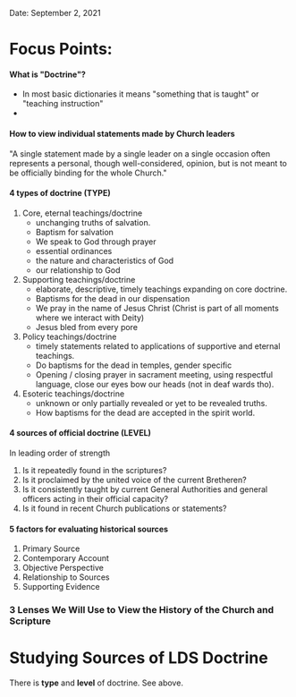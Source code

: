 Date: September 2, 2021
# Focus Points:
#### What is "Doctrine"?
* In most basic dictionaries it means "something that is taught" or "teaching instruction"
*

#### How to view individual statements made by Church leaders
"A single statement made by a single leader on a single occasion often represents a personal, though well-considered, opinion, but is not meant to be officially binding for the whole Church."
#### 4 types of doctrine (TYPE)
1. Core, eternal teachings/doctrine
   * unchanging truths of salvation.
   * Baptism for salvation
   * We speak to God through prayer
   * essential ordinances
   * the nature and characteristics of God
   * our relationship to God
2. Supporting teachings/doctrine
   * elaborate, descriptive, timely teachings expanding on core doctrine.
   * Baptisms for the dead in our dispensation
   * We pray in the name of Jesus Christ (Christ is part of all moments where we interact with Deity)
   * Jesus bled from every pore
3. Policy teachings/doctrine
   * timely statements related to applications of supportive and eternal teachings.
   * Do baptisms for the dead in temples, gender specific
   * Opening / closing prayer in sacrament meeting, using respectful language, close our eyes bow our heads (not in deaf wards tho).
4. Esoteric teachings/doctrine
   * unknown or only partially revealed or yet to be revealed truths.
   * How baptisms for the dead are accepted in the spirit world.

#### 4 sources of official doctrine (LEVEL)
In leading order of strength
1. Is it repeatedly found in the scriptures?
2. Is it proclaimed by the united voice of the current Bretheren?
3. Is it consistently taught by current General Authorities and general officers acting in their official capacity?
4. Is it found in recent Church publications or statements?

<!-- The standard works:
 * Holy Bible
 * Book of Mormon
 * Doctrine and Covenants
 * Pearl of Great Price -->

#### 5 factors for evaluating historical sources
1. Primary Source
2. Contemporary Account
3. Objective Perspective
4. Relationship to Sources
5. Supporting Evidence

### 3 Lenses We Will Use to View the History of the Church and Scripture

# Studying Sources of LDS Doctrine

There is **type** and **level** of doctrine. See above.
